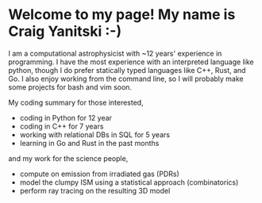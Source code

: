 # Welcome to my page! My name is Craig Yanitski :-)

I am a computational astrophysicist with ~12 years' experience in programming.
I have the most experience with an interpreted language like python, though I do prefer 
statically typed languages like C++, Rust, and Go.
I also enjoy working from the command line, so I will probably make some projects for bash and vim soon.

My coding summary for those interested,

- coding in Python for 12 year
- coding in C++ for 7 years
- working with relational DBs in SQL for 5 years
- learning in Go and Rust in the past months

and my work for the science people,

- compute on emission from irradiated gas (PDRs)
- model the clumpy ISM using a statistical approach (combinatorics)
- perform ray tracing on the resulting 3D model


